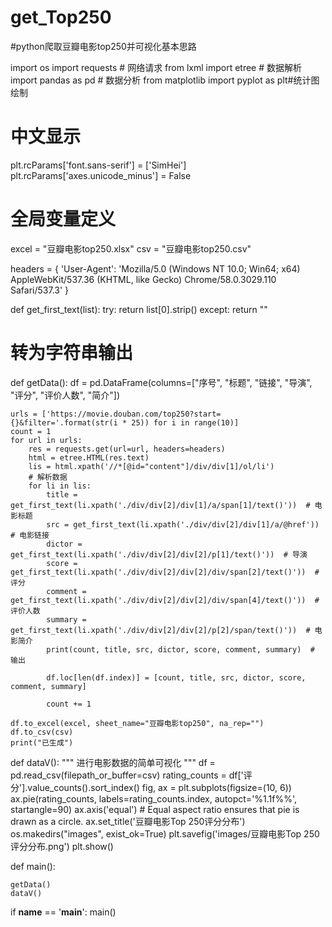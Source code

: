 # get_Top250

#python爬取豆瓣电影top250并可视化基本思路




import os
import requests  # 网络请求
from lxml import etree  # 数据解析
import pandas as pd  # 数据分析
from matplotlib import pyplot as plt#统计图绘制

# 中文显示
plt.rcParams['font.sans-serif'] = ['SimHei']
plt.rcParams['axes.unicode_minus'] = False

# 全局变量定义
excel = "豆瓣电影top250.xlsx"
csv = "豆瓣电影top250.csv"

headers = {
    'User-Agent': 'Mozilla/5.0 (Windows NT 10.0; Win64; x64) AppleWebKit/537.36 (KHTML, like Gecko) Chrome/58.0.3029.110 Safari/537.3'
}


def get_first_text(list):
    try:
        return list[0].strip()
    except:
        return ""  
# 转为字符串输出

def getData():
    df = pd.DataFrame(columns=["序号", "标题", "链接", "导演", "评分", "评价人数", "简介"])

    urls = ['https://movie.douban.com/top250?start={}&filter='.format(str(i * 25)) for i in range(10)]
    count = 1
    for url in urls:
        res = requests.get(url=url, headers=headers)
        html = etree.HTML(res.text)
        lis = html.xpath('//*[@id="content"]/div/div[1]/ol/li')
        # 解析数据
        for li in lis:
            title = get_first_text(li.xpath('./div/div[2]/div[1]/a/span[1]/text()'))  # 电影标题
            src = get_first_text(li.xpath('./div/div[2]/div[1]/a/@href'))  # 电影链接
            dictor = get_first_text(li.xpath('./div/div[2]/div[2]/p[1]/text()'))  # 导演
            score = get_first_text(li.xpath('./div/div[2]/div[2]/div/span[2]/text()'))  # 评分
            comment = get_first_text(li.xpath('./div/div[2]/div[2]/div/span[4]/text()'))  # 评价人数
            summary = get_first_text(li.xpath('./div/div[2]/div[2]/p[2]/span/text()'))  # 电影简介
            print(count, title, src, dictor, score, comment, summary)  # 输出

            df.loc[len(df.index)] = [count, title, src, dictor, score, comment, summary]

            count += 1

    df.to_excel(excel, sheet_name="豆瓣电影top250", na_rep="")
    df.to_csv(csv)
    print("已生成")


def dataV():
    """
    进行电影数据的简单可视化
    """
    df = pd.read_csv(filepath_or_buffer=csv)
    rating_counts = df['评分'].value_counts().sort_index()
    fig, ax = plt.subplots(figsize=(10, 6))
    ax.pie(rating_counts, labels=rating_counts.index, autopct='%1.1f%%', startangle=90)
    ax.axis('equal')  # Equal aspect ratio ensures that pie is drawn as a circle.
    ax.set_title('豆瓣电影Top 250评分分布')
    os.makedirs("images", exist_ok=True)
    plt.savefig('images/豆瓣电影Top 250评分分布.png')
    plt.show()

def main():

    getData()
    dataV()


if __name__ == '__main__':
    main()
